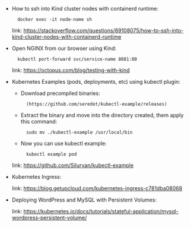 - How to ssh into Kind cluster nodes with containerd runtime:

		docker exec -it node-name sh

	link: https://stackoverflow.com/questions/69108075/how-to-ssh-into-kind-cluster-nodes-with-containerd-runtime
	
- Open NGINX from our browser using Kind:

		kubectl port-forward svc/service-name 8081:80
	
	link: https://octopus.com/blog/testing-with-kind	

	
- Kubernetes Examples (pods, deployments, etc) using kubectl plugin:

	- Download precompiled binaries:
	
			(https://github.com/seredot/kubectl-example/releases)
	
	- Extract the binary and move into the directory created, them apply this command:
	
			sudo mv ./kubectl-example /usr/local/bin
	
	- Now you can use kubectl example:
	
			kubectl example pod
	
	link: https://github.com/Siluryan/kubectl-example
	
	
- Kubernetes Ingress:

	link: https://blog.getupcloud.com/kubernetes-ingress-c781dba08068
	
	
- Deploying WordPress and MySQL with Persistent Volumes:

	link: https://kubernetes.io/docs/tutorials/stateful-application/mysql-wordpress-persistent-volume/
